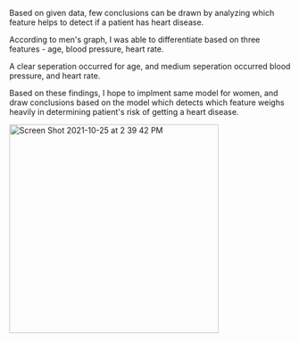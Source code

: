 Based on given data, few conclusions can be drawn by analyzing which feature helps to detect if a patient has heart disease. 

According to men's graph, I was able to differentiate based on three features - age, blood pressure, heart rate. 

A clear seperation occurred for age, and medium seperation occurred blood pressure, and heart rate. 

Based on these findings, I hope to implment same model for women, and draw conclusions based on the model which detects which feature weighs heavily in determining patient's risk of getting a heart disease. 

<img width="375" alt="Screen Shot 2021-10-25 at 2 39 42 PM" src="https://user-images.githubusercontent.com/86501110/138774956-ba104d42-0d95-469b-828d-9870e2844d44.png">
